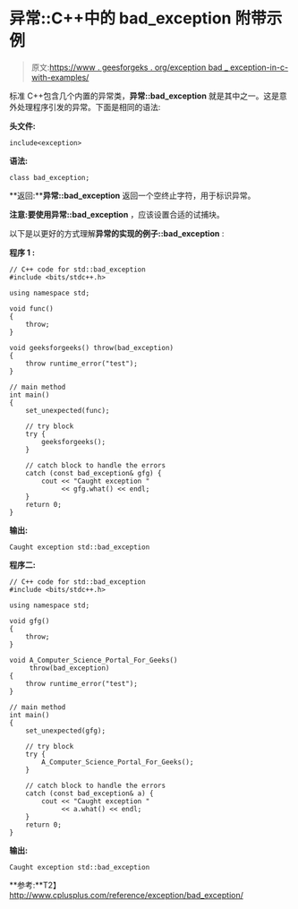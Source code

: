 # 异常::C++中的 bad_exception 附带示例

> 原文:[https://www . geesforgeks . org/exception bad _ exception-in-c-with-examples/](https://www.geeksforgeeks.org/exceptionbad_exception-in-c-with-examples/)

标准 C++包含几个内置的异常类，**异常::bad_exception** 就是其中之一。这是意外处理程序引发的异常。下面是相同的语法:

**头文件:**

```
include<exception>

```

**语法:**

```
class bad_exception;

```

**返回:****异常::bad_exception** 返回一个空终止字符，用于标识异常。

**注意:**要使用**异常::bad_exception** ，应该设置合适的试捕块。

以下是以更好的方式理解**异常的实现的例子::bad_exception** :

**程序 1 :**

```
// C++ code for std::bad_exception
#include <bits/stdc++.h>

using namespace std;

void func()
{
    throw;
}

void geeksforgeeks() throw(bad_exception)
{
    throw runtime_error("test");
}

// main method
int main()
{
    set_unexpected(func);

    // try block
    try {
        geeksforgeeks();
    }

    // catch block to handle the errors
    catch (const bad_exception& gfg) {
        cout << "Caught exception "
             << gfg.what() << endl;
    }
    return 0;
}
```

**输出:**

```
Caught exception std::bad_exception

```

**程序二:**

```
// C++ code for std::bad_exception
#include <bits/stdc++.h>

using namespace std;

void gfg()
{
    throw;
}

void A_Computer_Science_Portal_For_Geeks()
     throw(bad_exception)
{
    throw runtime_error("test");
}

// main method
int main()
{
    set_unexpected(gfg);

    // try block
    try {
        A_Computer_Science_Portal_For_Geeks();
    }

    // catch block to handle the errors
    catch (const bad_exception& a) {
        cout << "Caught exception "
             << a.what() << endl;
    }
    return 0;
}
```

**输出:**

```
Caught exception std::bad_exception

```

**参考:**T2】http://www.cplusplus.com/reference/exception/bad_exception/